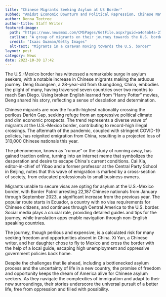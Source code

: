 ```yaml
---
title: "Chinese Migrants Seeking Asylum at US Border"
subhed: "Amidst Economic Downturn and Political Repression, Chinese Nationals Embark on Perilous Journey to the United States"
author: Donna Teetree
author-title: Staff Writer
featured-image: 
  path: "https://www.newsmax.com/CMSPages/GetFile.aspx?guid=a4d4ab4a-2727-4ab0-b456-27f91cfe9c8f&SiteName=Newsmax&maxsidesize=600"
  cutline: "A group of migrants on their journey towards the U.S. border, hoping to find asylum and a fresh start."
  credit: "Isaac Guzman/Getty Images"
  alt-text: "Migrants in a caravan moving towards the U.S. border"
layout: post
category: News
date: 2023-10-30 17:42
---
```


The U.S.-Mexico border has witnessed a remarkable surge in asylum seekers, with a notable increase in Chinese migrants making the arduous journey. Deng Guangsen, a 28-year-old from Guangdong, China, embodies the plight of many, having traversed seven countries over two months to reach San Diego. Using broken English learned from “Harry Potter” movies, Deng shared his story, reflecting a sense of desolation and determination.

Chinese migrants are now the fourth-highest nationality crossing the perilous Darién Gap, seeking refuge from an oppressive political climate and dim economic prospects. The trend represents a diverse wave of migrants at the U.S.-Mexico border, contributing to record-high illegal crossings. The aftermath of the pandemic, coupled with stringent COVID-19 policies, has reignited emigration from China, resulting in a projected loss of 310,000 Chinese nationals this year.

The phenomenon, known as “runxue” or the study of running away, has gained traction online, turning into an internet meme that symbolizes the desperation and desire to escape China's current conditions. Cai Xia, editor-in-chief of Yibao and a former professor at the Central Party School in Beijing, notes that this wave of emigration is marked by a cross-section of society, from educated professionals to small business owners.

Migrants unable to secure visas are opting for asylum at the U.S.-Mexico border, with Border Patrol arresting 22,187 Chinese nationals from January through September 2023, a significant increase from the previous year. The popular route starts in Ecuador, a country with no visa requirements for Chinese citizens, and continues through Central America to the U.S. border. Social media plays a crucial role, providing detailed guides and tips for the journey, while translation apps enable navigation through non-English speaking countries.

The journey, though perilous and expensive, is a calculated risk for many seeking freedom and opportunities absent in China. Xi Yan, a Chinese writer, and her daughter chose to fly to Mexico and cross the border with the help of a local guide, escaping high unemployment and oppressive government policies back home.

Despite the challenges that lie ahead, including a bottlenecked asylum process and the uncertainty of life in a new country, the promise of freedom and opportunity keeps the dream of America alive for Chinese asylum seekers. As they navigate the complexities of immigration and adapt to their new surroundings, their stories underscore the universal pursuit of a better life, free from oppression and filled with possibility.
